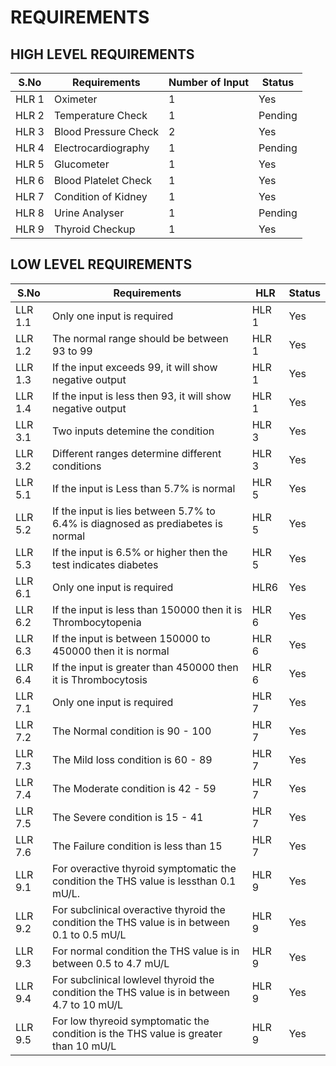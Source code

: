 # REQUIREMENTS

## HIGH LEVEL REQUIREMENTS

|S.No| Requirements|Number of Input| Status|
|----|-------------|---------------|-------|
|HLR 1|Oximeter|1|Yes|
|HLR 2|Temperature Check|1|Pending|
|HLR 3|Blood Pressure Check|2|Yes|
|HLR 4|Electrocardiography|1|Pending|
|HLR 5|Glucometer|1|Yes|
|HLR 6|Blood Platelet Check|1|Yes|
|HLR 7|Condition of Kidney|1|Yes|
|HLR 8|Urine Analyser|1|Pending|
|HLR 9|Thyroid Checkup|1|Yes|
 
 
 
 ## LOW LEVEL REQUIREMENTS
 
 |S.No| Requirements|HLR| Status|
 |----|-------------|---|-------|
 |LLR 1.1 |Only one input is required|HLR 1|Yes|
 |LLR 1.2 |The normal range should be between 93 to 99|HLR 1|Yes|
 |LLR 1.3|If the input exceeds 99, it will show negative output|HLR 1|Yes|
 |LLR 1.4|If the input is less then 93, it will show negative output|HLR 1|Yes|
 |LLR 3.1|Two inputs detemine the condition|HLR 3|Yes|
 |LLR 3.2|Different ranges determine different conditions|HLR 3|Yes|
 |LLR 5.1|If the input is Less than 5.7% is normal|HLR 5|Yes|
 |LLR 5.2|If the input is lies between 5.7% to 6.4% is diagnosed as prediabetes is normal|HLR 5|Yes|
 |LLR 5.3|If the input is 6.5% or higher then the test indicates diabetes|HLR 5|Yes|
 |LLR 6.1|Only one input is required|HLR6|Yes|
 |LLR 6.2| If the input is less than 150000 then it is Thrombocytopenia|HLR 6|Yes|
 |LLR 6.3| If the input is between 150000 to 450000 then it is normal|HLR 6|Yes|
 |LLR 6.4| If the input is greater than 450000 then it is Thrombocytosis|HLR 6|Yes|
 |LLR 7.1|Only one input is required|HLR 7|Yes|
 |LLR 7.2|The Normal condition is 90 - 100 |HLR 7|Yes|
 |LLR 7.3|The Mild loss condition is 60 - 89 |HLR 7|Yes|
 |LLR 7.4|The Moderate condition is 42 - 59 |HLR 7|Yes|
 |LLR 7.5|The Severe condition is 15 - 41 |HLR 7|Yes|
 |LLR 7.6|The Failure condition is less than 15 |HLR 7|Yes| 
 |LLR 9.1|For overactive thyroid symptomatic the condition the THS value is lessthan 0.1 mU/L.|HLR 9|Yes|
 |LLR 9.2|For subclinical overactive thyroid the condition the THS value is in between 0.1 to 0.5 mU/L|HLR 9|Yes|
 |LLR 9.3|For normal condition the THS value is in between 0.5 to 4.7 mU/L|HLR 9|Yes|
 |LLR 9.4|For subclinical lowlevel thyroid the condition the THS value is in between 4.7 to 10 mU/L|HLR 9|Yes|
 |LLR 9.5|For low thyreoid symptomatic the condition is the THS value is greater than 10 mU/L|HLR 9|Yes|
